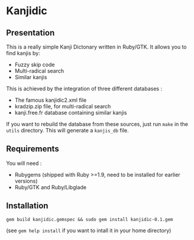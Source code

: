 # Kanjidic
## Presentation

This is a really simple Kanji Dictonary written in Ruby/GTK. It allows
you to find kanjis by:

* Fuzzy skip code
* Multi-radical search
* Similar kanjis

This is achieved by the integration of three different databases :

* The famous kanjidic2.xml file
* kradzip.zip file, for multi-radical search
* kanji.free.fr database containing similar kanjis

If you want to rebuild the database from these sources, just run `make`
in the `utils` directory. This will generate a `kanjis_db` file.

## Requirements

You will need :

* Rubygems (shipped with Ruby >=1.9, need to be installed for earlier
versions)
* Ruby/GTK and Ruby/Libglade

## Installation

`gem build kanjidic.gemspec && sudo gem install kanjidic-0.1.gem`

(see `gem help install` if you want to intall it in your home directory)
